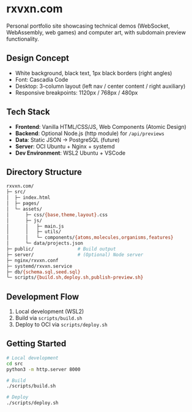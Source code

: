 # rxvxn.com

Personal portfolio site showcasing technical demos (WebSocket, WebAssembly, web games) and computer art, with subdomain preview functionality.

## Design Concept

- White background, black text, 1px black borders (right angles)
- Font: Cascadia Code
- Desktop: 3-column layout (left nav / center content / right auxiliary)
- Responsive breakpoints: 1120px / 768px / 480px

## Tech Stack

- **Frontend**: Vanilla HTML/CSS/JS, Web Components (Atomic Design)
- **Backend**: Optional Node.js (http module) for `/api/previews`
- **Data**: Static JSON → PostgreSQL (future)
- **Server**: OCI Ubuntu + Nginx + systemd
- **Dev Environment**: WSL2 Ubuntu + VSCode

## Directory Structure

```bash
rxvxn.com/
├─ src/
│  ├─ index.html
│  ├─ pages/
│  └─ assets/
│      ├─ css/{base,theme,layout}.css
│      ├─ js/
│      │   ├─ main.js
│      │   ├─ utils/
│      │   └─ components/{atoms,molecules,organisms,features}
│      └─ data/projects.json
├─ public/                # Build output
├─ server/                # (Optional) Node server
├─ nginx/rxvxn.conf
├─ systemd/rxvxn.service
├─ db/{schema.sql,seed.sql}
└─ scripts/{build.sh,deploy.sh,publish-preview.sh}
```

## Development Flow

1. Local development (WSL2)
2. Build via `scripts/build.sh`
3. Deploy to OCI via `scripts/deploy.sh`

## Getting Started

```bash
# Local development
cd src
python3 -m http.server 8000

# Build
./scripts/build.sh

# Deploy
./scripts/deploy.sh
```

